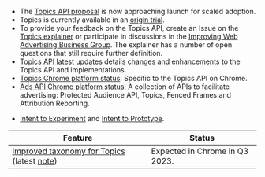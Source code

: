 *  The [Topics API proposal](https://github.com/jkarlin/topics) is now approaching launch for scaled adoption.
*  Topics is currently available in an [origin trial](/docs/privacy-sandbox/unified-origin-trial/).
*  To provide your feedback on the Topics API, create an Issue on the [Topics explainer](https://github.com/jkarlin/topics/issues) or participate in discussions in the [Improving Web Advertising Business Group](https://www.w3.org/community/web-adv/participants). The explainer has a number of open questions that still require further definition.
*  [Topics API latest updates](/docs/privacy-sandbox/topics/latest/) details changes and enhancements to the Topics API and implementations.
*  [Topics Chrome platform status](https://chromestatus.com/feature/5680923054964736): Specific to the Topics API on Chrome.
*  [Ads API Chrome platform status](https://chromestatus.com/feature/5100526168440832): A collection of APIs to facilitate advertising: Protected Audience API, Topics, Fenced Frames and Attribution Reporting.
- [Intent to Experiment](https://groups.google.com/a/chromium.org/g/blink-dev/c/oTwd6VwCwqs) and [Intent to Prototype](https://groups.google.com/a/chromium.org/g/blink-dev/c/59uTw_dxM3M/m/vF9lF9BVAgAJ).

<table class="with-heading-tint with-borders width-full">
  <thead>
    <tr>
      <th>Feature</th>
      <th>Status</th>
    </tr>
  </thead>
  <tbody>
    <tr>
      <td><a href="https://github.com/patcg-individual-drafts/topics/blob/main/taxonomy_v2.md">Improved taxonomy for Topics</a> (latest <a href="https://groups.google.com/a/chromium.org/g/topics-api-announce/c/iNYk69wKnJs/m/yrVCBHvXAQAJ">note</a>)</td>
      <td>Expected in Chrome in Q3 2023.</td>
    </tr>
  </tbody>
</table>
